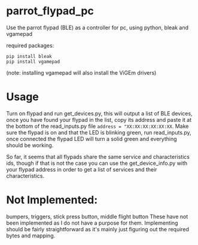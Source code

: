 # parrot_flypad_pc
Use the parrot flypad (BLE) as a controller for pc, using python, bleak and vgamepad

required packages:
```
pip install bleak
pip install vgamepad
```
(note: installing vgamepad will also install the ViGEm drivers)

# Usage
Turn on flypad and run get_devices.py, this will output a list of BLE devices, once you have found your flypad in the list, copy its address and paste it at the bottom of the read_inputs.py file ```address = "XX:XX:XX:XX:XX:XX```. Make sure the flypad is on and that the LED is blinking green, run read_inputs.py, once connected the flypad LED will turn a solid green and everything should be working.

So far, it seems that all flypads share the same service and characteristics ids, though if that is not the case you can use the get_device_info.py with your flypad address in order to get a list of services and their characteristics.

# Not Implemented:
bumpers, triggers, stick press button, middle flight button
These have not been implemented as I do not have a purpose for them. 
Implementing should be fairly straightforward as it's mainly just figuring out the required bytes and mapping.
